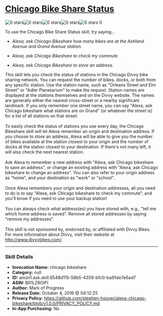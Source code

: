 # [Chicago Bike Share Status](http://alexa.amazon.com/#skills/amzn1.ask.skill.6548d115-58b5-4359-bfc0-ba91de7e6ad7)
![0 stars](../../images/ic_star_border_black_18dp_1x.png)![0 stars](../../images/ic_star_border_black_18dp_1x.png)![0 stars](../../images/ic_star_border_black_18dp_1x.png)![0 stars](../../images/ic_star_border_black_18dp_1x.png)![0 stars](../../images/ic_star_border_black_18dp_1x.png) 0

To use the Chicago Bike Share Status skill, try saying...

* *Alexa, ask Chicago Bikeshare how many bikes are at the Ashland Avenue and Grand Avenue station.*

* *Alexa, ask Chicago Bikeshare to check my commute.*

* *Alexa, ask Chicago Bikeshare to store an address.*

This skill lets you check the status of stations in the Chicago Divvy bike sharing network. You can request the number of bikes, docks, or both from any specific station. Use the station name, such as "Orleans Street and Elm Street" or "Adler Planetarium" to make the request. Station names are displayed at the stations themselves and on the Divvy website. The names are generally either the nearest cross-street or a nearby significant landmark. If you only remember one street name, you can say "Alexa, ask Chicago bikeshare what stations are on Grand" (or whatever the street is) for a list of all stations on that street.<br>
<br>
To easily check the status of stations you use every day, the Chicago Bikeshare skill will let Alexa remember an origin and destination address. If you choose to store an address, Alexa will be able to give you the number of bikes available at the station closest to your origin and the number of docks at the station closest to your destination. If there's not many left, it will also check the next nearest station.<br>
<br>
Ask Alexa to remember a new address with "Alexa, ask Chicago bikeshare to save an address", or change an existing address with "Alexa, ask Chicago bikeshare to change an address". You can also refer to your origin address as "home", and your destination as "work" or "school".<br>
<br>
Once Alexa remembers your origin and destination addresses, all you need to do is to say "Alexa, ask Chicago bikeshare to check my commute", and you'll know if you need to use your backup station!<br>
<br>
You can always check what address(es) you have stored with, e.g., "tell me which home address is saved". Remove all stored addresses by saying "remove my addresses".<br>
<br>
This skill is not sponsored by, endorsed by, or affiliated with
Divvy Bikes. For more information about Divvy, visit their website at
http://www.divvybikes.com/.

***

### Skill Details

* **Invocation Name:** chicago bikeshare
* **Category:** null
* **ID:** amzn1.ask.skill.6548d115-58b5-4359-bfc0-ba91de7e6ad7
* **ASIN:** B01LZROIFI
* **Author:** Mark of Progress
* **Release Date:** October 4, 2016 @ 04:12:25
* **Privacy Policy:** https://github.com/stephen-hoover/alexa-chicago-bikeshare/blob/v1.0.0/PRIVACY_POLICY.md
* **In-App Purchasing:** No
